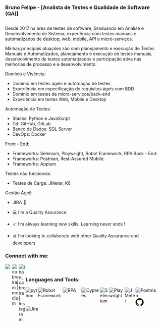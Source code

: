 ### Bruno Felipe - [Analista de Testes e Qualidade de Software (QA)]

##

Desde 2017 na área de testes de software, Graduando em Analise e Desenvolvimento de Sistema, experiência com testes manuais e automatizados de desktop, web, mobile, API e micro-serviços. 

Minhas principais atuações são com planejamento e execução de Testes Manuais e Automatizados, planejamento e execução de testes manuais, desenvolvimento de testes automatizados e participação ativa nas melhorias de processo e e desenvolvimento.

Domínio e Vivência:
 - Domínio em testes ágeis e automação de testes
 - Experiência em especificação de requisitos ágeis com BDD
 - Domínio em testes de micro-serviços/back-end
 - Experiência em testes Web, Mobile e Desktop

 Automação de Testes:
 - Stacks: Python e JavaScript
 - Git: GitHub, GitLab
 - Banco de Dados: SQL Server
 - DevOps: Docker

 Front - End:
 - Frameworks: Selenium, Playwright, Robot Framework, RPA
 Back - End:
 - Frameworks: Postman, Rest-Assured
Mobile:
 - Frameworks: Appium

 Testes não funcionais: 
 - Testes de Carga: JMeter, K6

Gestão Ágeil:
 - JIRA 👨‍



- 💻 I’m a Quality Assurance
- 📈 I’m always learning new skills. Learning never ends !
- 📊 I’m looking to collaborate with other Quality Assurance and developers 

### Connect with me:

[<img align="left"  width="22px" src="https://cdn.jsdelivr.net/npm/simple-icons@3.4.0/icons/linkedin.svg" />](https://www.linkedin.com/in/brunofelipegois/)

[<img align="left" alt="cabreirajm | medium" width="22px" src="https://cdn.jsdelivr.net/npm/simple-icons@3.4.0/icons/medium.svg" />](https://medium.com/@brunofelipegois)

[<img align="left" alt="jhon_cabreira | Instagram" width="22px" src="https://upload.wikimedia.org/wikipedia/commons/5/58/Instagram-Icon.png" />](https://www.instagram.com/bufelipe/)



<br />

### Languages and Tools:

<img align="left" alt="python" width="40px" src="https://cdn3.iconfinder.com/data/icons/logos-and-brands-adobe/512/267_Python-512.png" />

[<img align="left" alt="Robot Framework" width="80px" src="https://dev-to-uploads.s3.amazonaws.com/uploads/articles/xgrx36xi5jexzmlugxg5.png"/>](https://robotframework.org/)

<img align="left" alt="RPA" width="60px" src="https://i0.wp.com/mancofi.dk/wp-content/uploads/2022/05/RPA-mock-2-e1660216769787.png?resize=1536%2C1102&ssl=1"/>

[<img align="left" alt="Cyprees" width="60px" src="https://www.freecodecamp.org/news/content/images/size/w2000/2020/08/cypress-io-logo-social-share-8fb8a1db3cdc0b289fad927694ecb415.png" />](https://www.cypress.io//)

<img align="left" alt="Selenium" width="30px" src="https://upload.wikimedia.org/wikipedia/commons/thumb/d/d5/Selenium_Logo.png/574px-Selenium_Logo.png" />

<img align="left" alt="Playwright" width="50px" src="https://itechsoul.com/wp-content/uploads/2022/08/playwright-logo.png" />

<img align="left" alt="JMeter" width="35px" src="https://jmeter.apache.org/images/jmeter_square.png" />

<img align="left" alt="Postman" width="70px" src="https://blog.bsource.com.br/assets/img/POSTMAN.png" />

<img align="left" alt="GitHub" width="26px" src="https://raw.githubusercontent.com/github/explore/78df643247d429f6cc873026c0622819ad797942/topics/github/github.png" />

<img align="left" alt="Jira" width="70px" src="https://salesdorado.com/wp-content/webpc-passthru.php?src=https://salesdorado.com/wp-content/uploads/2022/07/jira-software-alternatives.jpg&nocache=1" />

<br />
<br />

<!-- BLOG-POST-LIST:END -->

[medium]: https://medium.com/@bufestudo
[linkedin]: https://www.linkedin.com/in/brunofelipegois/
[instagram]: https://instagram.com/bufelipe
